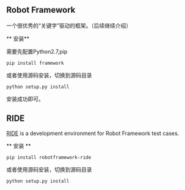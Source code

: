 ## Robot Framework
一个很优秀的“关键字”驱动的框架。（后续继续介绍）

** 安装**

需要先配置Python2.7,pip  
```
pip install framework
```
或者使用源码安装，切换到源码目录
```
python setup.py install
```
安装成功即可。

## RIDE
[RIDE](https://github.com/robotframework/RIDE) is a development environment for Robot Framework test cases.   

** 安装 **
```
pip install robotframework-ride
```
或者使用源码安装，切换到源码目录

```
python setup.py install
```

